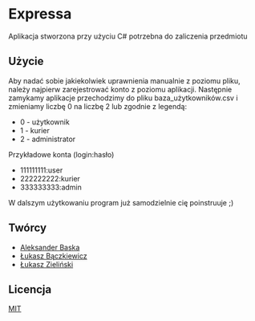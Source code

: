 # Expressa

Aplikacja stworzona przy użyciu C# potrzebna do zaliczenia przedmiotu

## Użycie

Aby nadać sobie jakiekolwiek uprawnienia manualnie z poziomu pliku, należy najpierw zarejestrować konto z poziomu aplikacji. Następnie zamykamy aplikacje przechodzimy do pliku baza_użytkowników.csv i zmieniamy liczbę 0 na liczbę 2 lub zgodnie z legendą:
- 0 - użytkownik
- 1 - kurier
- 2 - administrator

Przykładowe konta (login:hasło)
- 111111111:user
- 222222222:kurier
- 333333333:admin
  
W dalszym użytkowaniu program już samodzielnie cię poinstruuje ;)

## Twórcy

- [Aleksander Baska](https://github.com/baskaaleksander)
- [Łukasz Bączkiewicz](https://github.com/vienox)
- [Łukasz Zieliński](https://github.com/zielu3)

## Licencja

[MIT](https://choosealicense.com/licenses/mit/)
